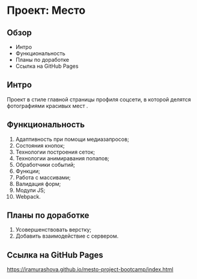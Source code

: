 # Проект: Место

## Обзор
* Интро
* Функциональность
* Планы по доработке
* Cсылка на GitHub Pages

## **Интро**

Проект в стиле главной страницы профиля соцсети, в которой делятся фотографиями красивых мест .

## **Функциональность**

1. Адаптивность при помощи медиазапросов;
2. Состояния кнопок;
3. Технологии построения сеток;
4. Технологии анимиравания попапов;
5. Обработчики событий;
6. Функции;
7. Работа с массивами;
8. Валидация форм;
9. Модули JS;
10. Webpack.


## **Планы по доработке**

1. Усовершенствовать верстку;
2. Добавить взаимодействие с сервером.

## **Cсылка на GitHub Pages**
https://iramurashova.github.io/mesto-project-bootcamp/index.html

